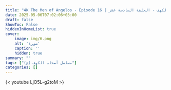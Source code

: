```yaml
---
title: "4K The Men of Angelos - Episode 16 | مسلسل أصحاب الكهف - الحلقة السادسة عشر"
date: 2025-05-06T07:02:06+03:00
draft: false
ShowToc: False
hiddenInHomeList: true
cover:
    image: img/6.png
    alt: 'صورة'
    caption: ''
    hidden: true
summary: ""
tags: ["مسلسل أصحاب الكهف (ع)"]
categories: []
---
```


{< youtube LjO5L-g2toM >}  
<br>
